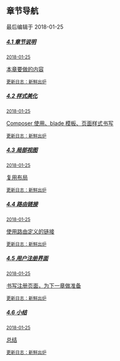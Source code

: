 <div class="container-fluid">
    <div class="card card-cascade">
        <div class="view gradient-card-header indigo">
            <h2 class="h2-responsive">章节导航</h2>
            <p>最后编辑于 2018-01-25</p>
        </div>
        <div class="card-body">
            <div class="list-group">
                <a href="https://www.kancloud.cn/agdholo/thinkphp/507688" rel="noopener noreferrer" class="list-group-item list-group-item-action flex-column align-items-start active">
                    <div class="d-flex w-100 justify-content-between">
                    <h5 class="mb-1">4.1 章节说明</h5>
                    <small>2018-01-25</small>
                    </div>
                    <p class="mb-1">本章要做的内容</p>
                    <small class="text-muted white-text">更新日志：新鲜出炉</small>
                </a>
                <a href="https://www.kancloud.cn/agdholo/thinkphp/507689" rel="noopener noreferrer" class="list-group-item list-group-item-action flex-column align-items-start ">
                    <div class="d-flex w-100 justify-content-between">
                    <h5 class="mb-1">4.2 样式美化</h5>
                    <small>2018-01-25</small>
                    </div>
                    <p class="mb-1">Composer 使用、blade 模板、页面样式书写</p>
                    <small class="text-muted">更新日志：新鲜出炉</small>
                </a>
                <a href="https://www.kancloud.cn/agdholo/thinkphp/507690" rel="noopener noreferrer" class="list-group-item list-group-item-action flex-column align-items-start ">
                    <div class="d-flex w-100 justify-content-between">
                    <h5 class="mb-1">4.3 局部视图</h5>
                    <small>2018-01-25</small>
                    </div>
                    <p class="mb-1">复用布局</p>
                    <small class="text-muted">更新日志：新鲜出炉</small>
                </a>
                <a href="https://www.kancloud.cn/agdholo/thinkphp/507691" rel="noopener noreferrer" class="list-group-item list-group-item-action flex-column align-items-start ">
                    <div class="d-flex w-100 justify-content-between">
                    <h5 class="mb-1">4.4 路由链接</h5>
                    <small>2018-01-25</small>
                    </div>
                    <p class="mb-1">使用路由定义的链接</p>
                    <small class="text-muted">更新日志：新鲜出炉</small>
                </a>
                <a href="https://www.kancloud.cn/agdholo/thinkphp/507692" rel="noopener noreferrer" class="list-group-item list-group-item-action flex-column align-items-start ">
                    <div class="d-flex w-100 justify-content-between">
                    <h5 class="mb-1">4.5 用户注册界面</h5>
                    <small>2018-01-25</small>
                    </div>
                    <p class="mb-1">书写注册页面，为下一章做准备</p>
                    <small class="text-muted">更新日志：新鲜出炉</small>
                </a>
                <a href="https://www.kancloud.cn/agdholo/thinkphp/507693" rel="noopener noreferrer" class="list-group-item list-group-item-action flex-column align-items-start ">
                    <div class="d-flex w-100 justify-content-between">
                    <h5 class="mb-1">4.6 小结</h5>
                    <small>2018-01-25</small>
                    </div>
                    <p class="mb-1">总结</p>
                    <small class="text-muted">更新日志：新鲜出炉</small>
                </a>
            </div>
        </div>
    </div>
</div>